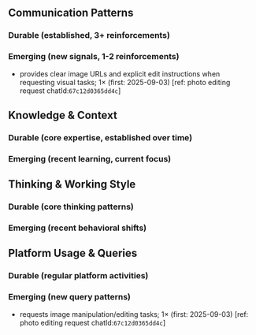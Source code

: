 ## Communication Patterns
### Durable (established, 3+ reinforcements)

### Emerging (new signals, 1-2 reinforcements)
- provides clear image URLs and explicit edit instructions when requesting visual tasks; 1× (first: 2025-09-03) [ref: photo editing request chatId:`67c12d0365dd4c`]

## Knowledge & Context
### Durable (core expertise, established over time)

### Emerging (recent learning, current focus)

## Thinking & Working Style
### Durable (core thinking patterns)

### Emerging (recent behavioral shifts)

## Platform Usage & Queries
### Durable (regular platform activities)

### Emerging (new query patterns)
- requests image manipulation/editing tasks; 1× (first: 2025-09-03) [ref: photo editing request chatId:`67c12d0365dd4c`]